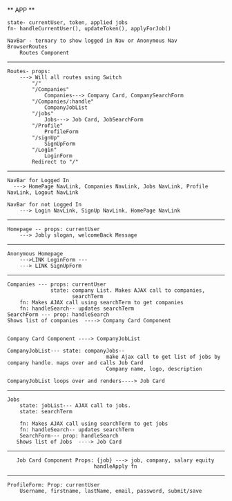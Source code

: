 ** APP **

    state- currentUser, token, applied jobs
    fn- handleCurrentUser(), updateToken(), applyForJob()
  
    NavBar - ternary to show logged in Nav or Anonymous Nav
    BrowserRoutes
        Routes Component
*************************************************
    Routes- props: 
        ---> Will all routes using Switch
            "/"
            "/Companies" 
                Companies---> Company Card, CompanySearchForm
            "/Companies/:handle"
                CompanyJobList
            "/jobs"
                Jobs---> Job Card, JobSearchForm
            "/Profile"
                ProfileForm
            "/signUp"
                SignUpForm
            "/Login"
                LoginForm
            Redirect to "/"
*************************************************
    NavBar for Logged In
      ---> HomePage NavLink, Companies NavLink, Jobs NavLink, Profile NavLink, Logout NavLink

    NavBar for not Logged In
        ---> Login NavLink, SignUp NavLink, HomePage NavLink
*************************************************
    Homepage -- props: currentUser
        ---> Jobly slogan, welcomeBack Message
*************************************************
    Anonymous Homepage
        --->LINK LoginForm --- 
        ---> LINK SignUpForm

*************************************************
    Companies --- props: currentUser
                  state: company List. Makes AJAX call to companies,
                         searchTerm
        fn: Makes AJAX call using searchTerm to get companies
        fn: handleSearch-- updates searchTerm
    SearchForm --- prop: handleSearch
    Shows list of companies  ----> Company Card Component


    Company Card Component ----> CompanyJobList
    
    CompanyJobList--- state: companyJobs-- 
                                    make Ajax call to get list of jobs by company handle. maps over and calls Job Card 
                                    Company name, logo, description

    CompanyJobList loops over and renders----> Job Card
                         
*************************************************
    Jobs   
        state: jobList--- AJAX call to jobs. 
        state: searchTerm

        fn: Makes AJAX call using searchTerm to get jobs
        fn: handleSearch-- updates searchTerm
        SearchForm--- prop: handleSearch
       Shows list of Jobs  ----> Job Card 

*************************************************
       Job Card Component Props: {job} ---> job, company, salary equity                  
                                handleApply fn

*************************************************
    ProfileForm: Prop: currentUser
        Username, firstname, lastName, email, password, submit/save